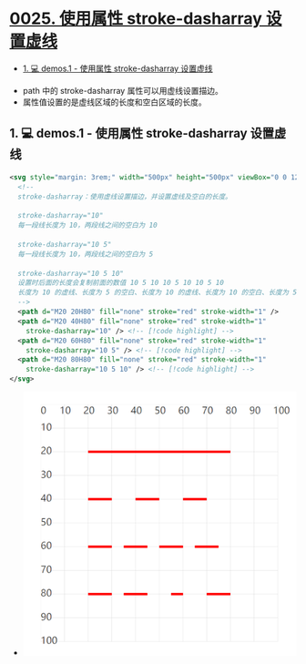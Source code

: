 # [0025. 使用属性 stroke-dasharray 设置虚线](https://github.com/Tdahuyou/svg/tree/main/0025.%20%E4%BD%BF%E7%94%A8%E5%B1%9E%E6%80%A7%20stroke-dasharray%20%E8%AE%BE%E7%BD%AE%E8%99%9A%E7%BA%BF)

<!-- region:toc -->
- [1. 💻 demos.1 - 使用属性 stroke-dasharray 设置虚线](#1--demos1---使用属性-stroke-dasharray-设置虚线)
<!-- endregion:toc -->
- path 中的 stroke-dasharray 属性可以用虚线设置描边。
- 属性值设置的是虚线区域的长度和空白区域的长度。

## 1. 💻 demos.1 - 使用属性 stroke-dasharray 设置虚线

```xml
<svg style="margin: 3rem;" width="500px" height="500px" viewBox="0 0 120 120" xmlns="http://www.w3.org/2000/svg">
  <!--
  stroke-dasharray：使用虚线设置描边，并设置虚线及空白的长度。

  stroke-dasharray="10"
  每一段线长度为 10，两段线之间的空白为 10

  stroke-dasharray="10 5"
  每一段线长度为 10，两段线之间的空白为 5

  stroke-dasharray="10 5 10"
  设置时后面的长度会复制前面的数值 10 5 10 10 5 10 10 5 10
  长度为 10 的虚线、长度为 5 的空白、长度为 10 的虚线、长度为 10 的空白、长度为 5 的虚线、长度为 10 的空白、……
  -->
  <path d="M20 20H80" fill="none" stroke="red" stroke-width="1" />
  <path d="M20 40H80" fill="none" stroke="red" stroke-width="1"
    stroke-dasharray="10" /> <!-- [!code highlight] -->
  <path d="M20 60H80" fill="none" stroke="red" stroke-width="1"
    stroke-dasharray="10 5" /> <!-- [!code highlight] -->
  <path d="M20 80H80" fill="none" stroke="red" stroke-width="1"
    stroke-dasharray="10 5 10" /> <!-- [!code highlight] -->
</svg>
```

- ![](assets/2025-01-26-15-09-36.png)